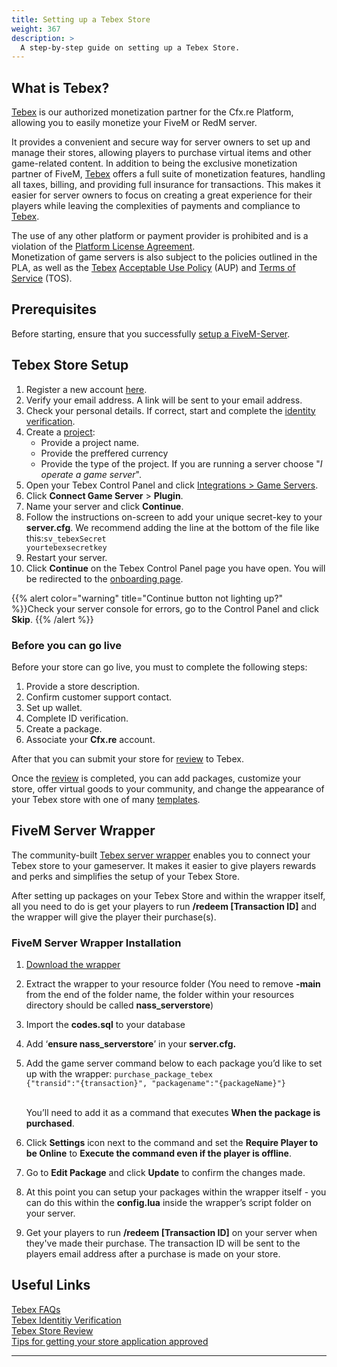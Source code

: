 ```yaml
---
title: Setting up a Tebex Store
weight: 367
description: >
  A step-by-step guide on setting up a Tebex Store.
---
```


## What is Tebex?

[Tebex][Tebex] is our authorized monetization partner for the Cfx.re Platform, allowing you to easily monetize your FiveM or RedM server.<br>

It provides a convenient and secure way for server owners to set up and manage their stores, allowing players to purchase virtual items and other game-related content. In addition to being the exclusive monetization partner of FiveM, [Tebex][Tebex] offers a full suite of monetization features, handling all taxes, billing, and providing full insurance for transactions. This makes it easier for server owners to focus on creating a great experience for their players while leaving the complexities of payments and compliance to [Tebex][Tebex].<br>

The use of any other platform or payment provider is prohibited and is a violation of the [Platform License Agreement][fivem-pla].<br> Monetization of game servers is also subject to the policies outlined in the PLA, as well as the [Tebex][Tebex] [Acceptable Use Policy][tebex-aup] (AUP) and [Terms of Service][tebex-tos] (TOS).<br>

## Prerequisites

Before starting, ensure that you successfully [setup a FiveM-Server][setting-up-a-server-guides].<br>

## Tebex Store Setup
1. Register a new account [here][tebex-registration].
2. Verify your email address. A link will be sent to your email address.
3. Check your personal details. If correct, start and complete the [identity verification][tebex-identity-verification].
4. Create a [project][tebex-project]:
    - Provide a project name.
    - Provide the preffered currency
    - Provide the type of the project. If you are running a server choose "<em>I operate a game server</em>".
5. Open your Tebex Control Panel and click [Integrations > Game Servers][tebex-integration-game-servers].
6. Click **Connect Game Server** > **Plugin**.
7. Name your server and click **Continue**.
8. Follow the instructions on-screen to add your unique secret-key to your **server.cfg**. We recommend adding the line at the bottom of the file like this:<code>sv_tebexSecret yourtebexsecretkey</code>
9. Restart your server.
10. Click **Continue** on the Tebex Control Panel page you have open.
You will be redirected to the [onboarding page][tebex-get-started].

{{% alert color="warning" title="Continue button not lighting up?" %}}Check your server console for errors, go to the Control Panel and click **Skip**. {{% /alert %}}

### Before you can go live

Before your store can go live, you must to complete the following steps:

1. Provide a store description.
2. Confirm customer support contact.
3. Set up wallet.
4. Complete ID verification.
5. Create a package.
6. Associate your **Cfx.re** account.

After that you can submit your store for [review][tebex-review] to Tebex.<br>

Once the [review][tebex-review] is completed, you can add packages, customize your store, offer virtual goods to your community, and change the appearance of your Tebex store with one of many [templates][tebex-templates].

## FiveM Server Wrapper

The community-built [Tebex server wrapper][tebex-fivem-server-wrapper] enables you to connect your Tebex store to your gameserver. It makes it easier to give players rewards and perks and simplifies the setup of your Tebex Store.<br>

After setting up packages on your Tebex Store and within the wrapper itself, all you need to do is get your players to run <b>/redeem [Transaction ID]</b> and the wrapper will give the player their purchase(s).

### FiveM Server Wrapper Installation

1. [Download the wrapper][tebex-download-wrapper]
2. Extract the wrapper to your resource folder (You need to remove **-main** from the end of the folder name, the folder within your resources directory should be called <b>nass_serverstore</b>) 
3. Import the <b>codes.sql</b> to your database
4. Add  ‘<b>ensure nass_serverstore</b>’ in your <b>server.cfg.</b> 
5. Add the game server command below to each package you’d like to set up with the wrapper:
    <code>purchase_package_tebex {"transid":"{transaction}", "packagename":"{packageName}"}</code>

    <br>You’ll need to add it as a command that executes **When the package is purchased**.<br>

6. Click **Settings** icon next to the command and set the **Require Player to be Online** to **Execute the command even if the player is offline**.
7. Go to **Edit Package** and click **Update** to confirm the changes made.
8. At this point you can setup your packages within the wrapper itself - you can do this within the <b>config.lua</b> inside the wrapper’s script folder on your server.
9. Get your players to run **/redeem [Transaction ID]** on your server when they've made their purchase. The transaction ID will be sent to the players email address after a purchase is made on your store.

## Useful Links

[Tebex FAQs][tebex-faq]<br>
[Tebex Identitiy Verification][tebex-identity-verification]<br>
[Tebex Store Review][tebex-review]<br>
[Tips for getting your store application approved][tebex-tips-store-application]


---

[tebex]: https://tebex.io
[tebex-registration]: https://accounts.tebex.io/register
[tebex-project]: https://creator.tebex.io/creator-segments?#/
[tebex-integration-game-servers]: https://creator.tebex.io/game-servers
[tebex-faq]: https://docs.tebex.io/creators/faq
[setting-up-a-server-guides]: /docs/server-manual/setting-up-a-server/#available-guides
[tebex-identity-verification]: https://docs.tebex.io/creators/initial-setup/identity-verification-for-tebex-store-onboarding
[tebex-review]: https://docs.tebex.io/creators/initial-setup/your-store-review
[tebex-tips-store-application]: https://docs.tebex.io/creators/initial-setup/tips-for-getting-your-store-application-approved
[fivem-pla]: https://fivem.net/terms
[tebex-tos]: https://checkout.tebex.io/terms
[tebex-fivem-server-wrapper]: https://docs.tebex.io/creators/tebex-control-panel/game-servers/fivem/fivem-server-wrapper
[tebex-download-wrapper]: https://github.com/najeetpie/nass_serverstore
[tebex-aup]: https://www.tebex.io/terms-creator-agreement/acceptable-use-policy
[tebex-get-started]: https://creator.tebex.io/get-started
[tebex-templates]: https://creator.tebex.io/templates